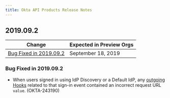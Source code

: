 ```yaml
---
title: Okta API Products Release Notes
---
```


## 2019.09.2

| Change                                                                             | Expected in Preview Orgs |
|------------------------------------------------------------------------------------|--------------------------|
| [Bug Fixed in 2019.09.2](#bug-fixed-in-2019-09-2)                                  | September 18, 2019       |

### Bug Fixed in 2019.09.2

* When users signed in using IdP Discovery or a Default IdP, any [outgoing Hooks](/docs/reference/token-hook/#sample-json-payload-of-a-request) related to that sign-in event contained an incorrect request URL `value`. (OKTA-243190)
